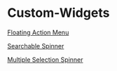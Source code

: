 # Custom-Widgets

[Floating Action Menu](https://github.com/vikrantshroti/floating-action-menu)

[Searchable Spinner](https://github.com/vikrantshroti/searchable-spinner-android)

[Multiple Selection Spinner](https://github.com/vikrantshroti/multiple-selection-spinner-android)
